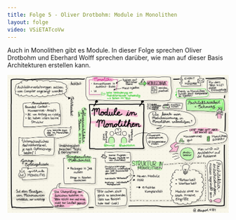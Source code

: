 ```yaml
---
title: Folge 5 - Oliver Drotbohm: Module in Monolithen
layout: folge
video: VSiETATcoVw
---
```


Auch in Monolithen gibt es Module. In dieser Folge sprechen Oliver
Drotbohm und Eberhard Wolff sprechen darüber, wie man auf dieser Basis
Architekturen erstellen kann.

![Sketchnote](folge5.jpg "Sketchnote")
